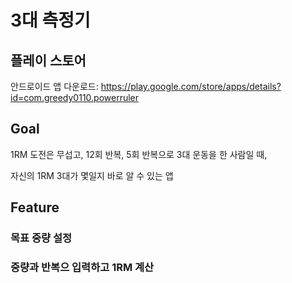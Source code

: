 # 3대 측정기

## 플레이 스토어
안드로이드 앱 다운로드: https://play.google.com/store/apps/details?id=com.greedy0110.powerruler

## Goal
1RM 도전은 무섭고, 12회 반복, 5회 반복으로 3대 운동을 한 사람일 때,

자신의 1RM 3대가 몇일지 바로 알 수 있는 앱

## Feature
### 목표 중량 설정
### 중량과 반복으 입력하고 1RM 계산
